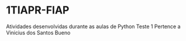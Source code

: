 # 1TIAPR-FIAP
Atividades desenvolvidas durante as aulas de Python
Teste 1
Pertence a Vinicius dos Santos Bueno